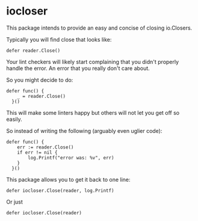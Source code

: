 # iocloser 

This package intends to provide an easy and concise of closing io.Closers.

Typically you will find close that looks like:

    defer reader.Close()

Your lint checkers will likely start complaining that you didn't properly handle the error.  An error that you really don't care about.

So you might decide to do:

    defer func() {
 		_ = reader.Close()
	  }()

This will make some linters happy but others will not let you get off so easily.

So instead of writing the following (arguably even uglier code):

    defer func() {
 		err := reader.Close()
		if err != nil {
			log.Printf("error was: %v", err)
		}
	  }()

This package allows you to get it back to one line:

    defer iocloser.Close(reader, log.Printf)

Or just

    defer iocloser.Close(reader)
